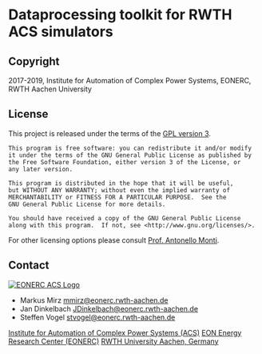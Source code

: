 # Dataprocessing toolkit for RWTH ACS simulators

## Copyright

2017-2019, Institute for Automation of Complex Power Systems, EONERC, RWTH Aachen University

## License

This project is released under the terms of the [GPL version 3](COPYING.md).

```
This program is free software: you can redistribute it and/or modify
it under the terms of the GNU General Public License as published by
the Free Software Foundation, either version 3 of the License, or
any later version.

This program is distributed in the hope that it will be useful,
but WITHOUT ANY WARRANTY; without even the implied warranty of
MERCHANTABILITY or FITNESS FOR A PARTICULAR PURPOSE.  See the
GNU General Public License for more details.

You should have received a copy of the GNU General Public License
along with this program.  If not, see <http://www.gnu.org/licenses/>.
```

For other licensing options please consult [Prof. Antonello Monti](mailto:amonti@eonerc.rwth-aachen.de).

## Contact

[![EONERC ACS Logo](doc/eonerc_logo.png)](http://www.acs.eonerc.rwth-aachen.de)

- Markus Mirz <mmirz@eonerc.rwth-aachen.de>
- Jan Dinkelbach <JDinkelbach@eonerc.rwth-aachen.de>
- Steffen Vogel <stvogel@eonerc.rwth-aachen.de>

[Institute for Automation of Complex Power Systems (ACS)](http://www.acs.eonerc.rwth-aachen.de)
[EON Energy Research Center (EONERC)](http://www.eonerc.rwth-aachen.de)
[RWTH University Aachen, Germany](http://www.rwth-aachen.de)
